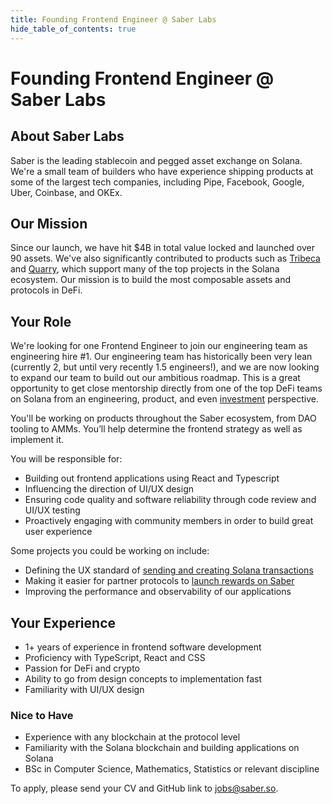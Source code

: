 ```yaml
---
title: Founding Frontend Engineer @ Saber Labs
hide_table_of_contents: true
---
```


# Founding Frontend Engineer @ Saber Labs

## About Saber Labs

Saber is the leading stablecoin and pegged asset exchange on Solana. We're a small team of builders who have experience shipping products at some of the largest tech companies, including Pipe, Facebook, Google, Uber, Coinbase, and OKEx.

## Our Mission

Since our launch, we have hit $4B in total value locked and launched over 90 assets. We've also significantly contributed to products such as [Tribeca](https://tribeca.so) and [Quarry](https://quarry.so), which support many of the top projects in the Solana ecosystem. Our mission is to build the most composable assets and protocols in DeFi.

## Your Role

We're looking for one Frontend Engineer to join our engineering team as engineering hire #1. Our engineering team has historically been very lean (currently 2, but until very recently 1.5 engineers!), and we are now looking to expand our team to build out our ambitious roadmap. This is a great opportunity to get close mentorship directly from one of the top DeFi teams on Solana from an engineering, product, and even [investment](https://ship.capital) perspective.

You'll be working on products throughout the Saber ecosystem, from DAO tooling to AMMs. You’ll help determine the frontend strategy as well as implement it.

You will be responsible for:

- Building out frontend applications using React and Typescript
- Influencing the direction of UI/UX design
- Ensuring code quality and software reliability through code review and UI/UX testing
- Proactively engaging with community members in order to build great user experience

Some projects you could be working on include:

- Defining the UX standard of [sending and creating Solana transactions](https://github.com/saber-hq/sail)
- Making it easier for partner protocols to [launch rewards on Saber](https://app.quarry.so/)
- Improving the performance and observability of our applications

## Your Experience

- 1+ years of experience in frontend software development
- Proficiency with TypeScript, React and CSS
- Passion for DeFi and crypto
- Ability to go from design concepts to implementation fast
- Familiarity with UI/UX design

### Nice to Have

- Experience with any blockchain at the protocol level
- Familiarity with the Solana blockchain and building applications on Solana
- BSc in Computer Science, Mathematics, Statistics or relevant discipline

To apply, please send your CV and GitHub link to [jobs@saber.so](mailto:jobs@saber.so).
